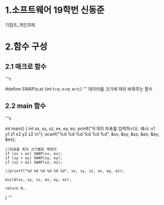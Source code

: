 # 1.소프트웨어 19학번 신동준 
기컴프_개인과제

# 2.함수 구성 
## 2.1 매크로 함수
'''c

#define SWAP(s,e)			{int t=s; s=e; e=t;}
'''
데이터를 크기에 따라 바꿔주는 함수

## 2.2 main 함수
'''c

int main()
{
	int sx, sy, sz, ex, ey, ez;
	printf("두개의 좌표를 입럭하시오. 예시: x1 y1 z1 x2 y2 z2 \n");
	scanf("%d %d %d %d %d %d", &sx, &sy, &sz, &ex, &ey, &ez);

	//좌표를 축의 크기별로 재정의
	if (sx > ex) SWAP(sx, ex);
	if (sy > ey) SWAP(sy, ey);
	if (sz > ez) SWAP(sz, ez);

	//printf("%d %d %d %d %d %d", sx, sy, sz, ex, ey, ez);

	build(sx, sy, sz, ex, ey, ez);

	return 0;
}
'''


